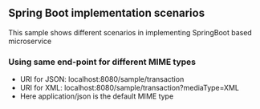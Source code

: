 ## Spring Boot implementation scenarios
This sample shows different scenarios in implementing SpringBoot based microservice

### Using same end-point for different MIME types
- URI for JSON: localhost:8080/sample/transaction
- URI for XML: localhost:8080/sample/transaction?mediaType=XML
- Here application/json is the default MIME type
